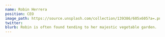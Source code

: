 ```yaml
---
name: Robin Herrera
position: CEO
image_path: https://source.unsplash.com/collection/139386/605x605?a=.png
twitter: 
blurb: Robin is often found tending to her majestic vegetable garden.
---
```

